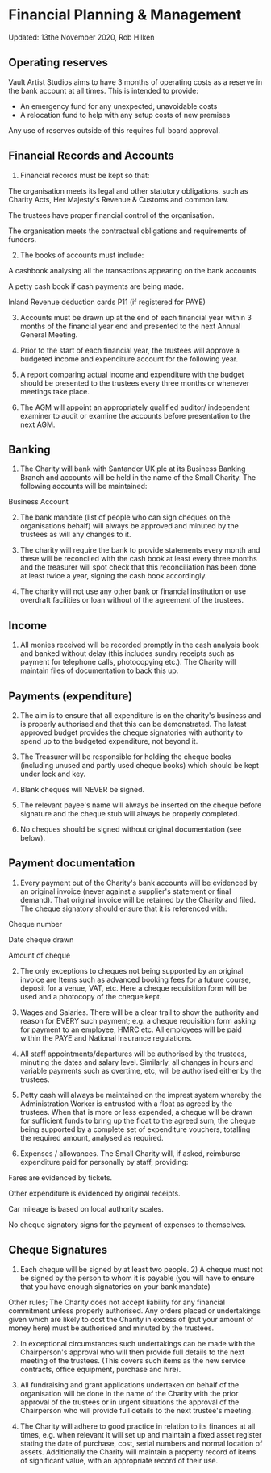 # Financial Planning & Management

Updated: 13the November 2020, Rob Hilken

## Operating reserves

Vault Artist Studios aims to have 3 months of operating costs as a reserve in the bank account at all times. This is intended to provide:

- An emergency fund for any unexpected, unavoidable costs
- A relocation fund to help with any setup costs of new premises

Any use of reserves outside of this requires full board approval.

## Financial Records and Accounts

1) Financial records must be kept so that:

The organisation meets its legal and other statutory obligations, such as Charity Acts, Her Majesty's Revenue & Customs and common law.

The trustees have proper financial control of the organisation.

The organisation meets the contractual obligations and requirements of funders.

2) The books of accounts must include:

A cashbook analysing all the transactions appearing on the bank accounts

A petty cash book if cash payments are being made.

Inland Revenue deduction cards P11 (if registered for PAYE)

3) Accounts must be drawn up at the end of each financial year within 3 months of the financial year end and presented to the next Annual General Meeting.

4) Prior to the start of each financial year, the trustees will approve a budgeted income and expenditure account for the following year.

5) A report comparing actual income and expenditure with the budget should be presented to the trustees every three months or whenever meetings take place.

6) The AGM will appoint an appropriately qualified auditor/ independent examiner to audit or examine the accounts before presentation to the next AGM.

## Banking

1) The Charity will bank with Santander UK plc at its Business Banking Branch and accounts will be held in the name of the Small Charity. The following accounts will be maintained:

Business Account

2) The bank mandate (list of people who can sign cheques on the organisations behalf) will always be approved and minuted by the trustees as will any changes to it.

3) The charity will require the bank to provide statements every month and these will be reconciled with the cash book at least every three months and the treasurer will spot check that this reconciliation has been done at least twice a year, signing the cash book accordingly.

4) The charity will not use any other bank or financial institution or use overdraft facilities or loan without of the agreement of the trustees.

## Income

1) All monies received will be recorded promptly in the cash analysis book and banked without delay (this includes sundry receipts such as payment for telephone calls, photocopying etc.). The Charity will maintain files of documentation to back this up.

## Payments (expenditure)

2) The aim is to ensure that all expenditure is on the charity's business and is properly authorised and that this can be demonstrated. The latest approved budget provides the cheque signatories with authority to spend up to the budgeted expenditure, not beyond it.

3) The Treasurer will be responsible for holding the cheque books (including unused and partly used cheque books) which should be kept under lock and key.

4) Blank cheques will NEVER be signed.

5) The relevant payee's name will always be inserted on the cheque before signature and the cheque stub will always be properly completed.

6) No cheques should be signed without original documentation (see below).

## Payment documentation

1) Every payment out of the Charity's bank accounts will be evidenced by an original invoice (never against a supplier's statement or final demand). That original invoice will be retained by the Charity and filed. The cheque signatory should ensure that it is referenced with:

Cheque number

Date cheque drawn

Amount of cheque

2) The only exceptions to cheques not being supported by an original invoice are Items such as advanced booking fees for a future course, deposit for a venue, VAT, etc. Here a cheque requisition form will be used and a photocopy of the cheque kept.

3) Wages and Salaries. There will be a clear trail to show the authority and reason for EVERY such payment; e.g. a cheque requisition form asking for payment to an employee, HMRC etc. All employees will be paid within the PAYE and National Insurance regulations.

4) All staff appointments/departures will be authorised by the trustees, minuting the dates and salary level. Similarly, all changes in hours and variable payments such as overtime, etc, will be authorised either by the trustees.

5) Petty cash will always be maintained on the imprest system whereby the Administration Worker is entrusted with a float as agreed by the trustees. When that is more or less expended, a cheque will be drawn for sufficient funds to bring up the float to the agreed sum, the cheque being supported by a complete set of expenditure vouchers, totalling the required amount, analysed as required.

6) Expenses / allowances. The Small Charity will, if asked, reimburse expenditure paid for personally by staff, providing:

Fares are evidenced by tickets.

Other expenditure is evidenced by original receipts.

Car mileage is based on local authority scales.

No cheque signatory signs for the payment of expenses to themselves.

## Cheque Signatures

1) Each cheque will be signed by at least two people. 2) A cheque must not be signed by the person to whom it is payable (you will have to ensure that you have enough signatories on your bank mandate)

Other rules; The Charity does not accept liability for any financial commitment unless properly authorised. Any orders placed or undertakings given which are likely to cost the Charity in excess of (put your amount of money here) must be authorised and minuted by the trustees.

2) In exceptional circumstances such undertakings can be made with the Chairperson's approval who will then provide full details to the next meeting of the trustees. (This covers such items as the new service contracts, office equipment, purchase and hire).

3) All fundraising and grant applications undertaken on behalf of the organisation will be done in the name of the Charity with the prior approval of the trustees or in urgent situations the approval of the Chairperson who will provide full details to the next trustee's meeting.

4) The Charity will adhere to good practice in relation to its finances at all times, e.g. when relevant it will set up and maintain a fixed asset register stating the date of purchase, cost, serial numbers and normal location of assets. Additionally the Charity will maintain a property record of items of significant value, with an appropriate record of their use.
